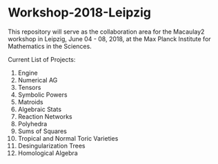 # Workshop-2018-Leipzig

This repository will serve as the collaboration area for the Macaulay2 workshop
in Leipzig, June 04 - 08, 2018, at the Max Planck Institute for Mathematics in
the Sciences. 
  

 Current List of Projects:
1. Engine 
2. Numerical AG 
3. Tensors 
4. Symbolic Powers 
5. Matroids 
6. Algebraic Stats 
7. Reaction Networks 
8. Polyhedra 
9. Sums of Squares 
10. Tropical and Normal Toric Varieties
11. Desingularization Trees 
12. Homological Algebra 
    
 

